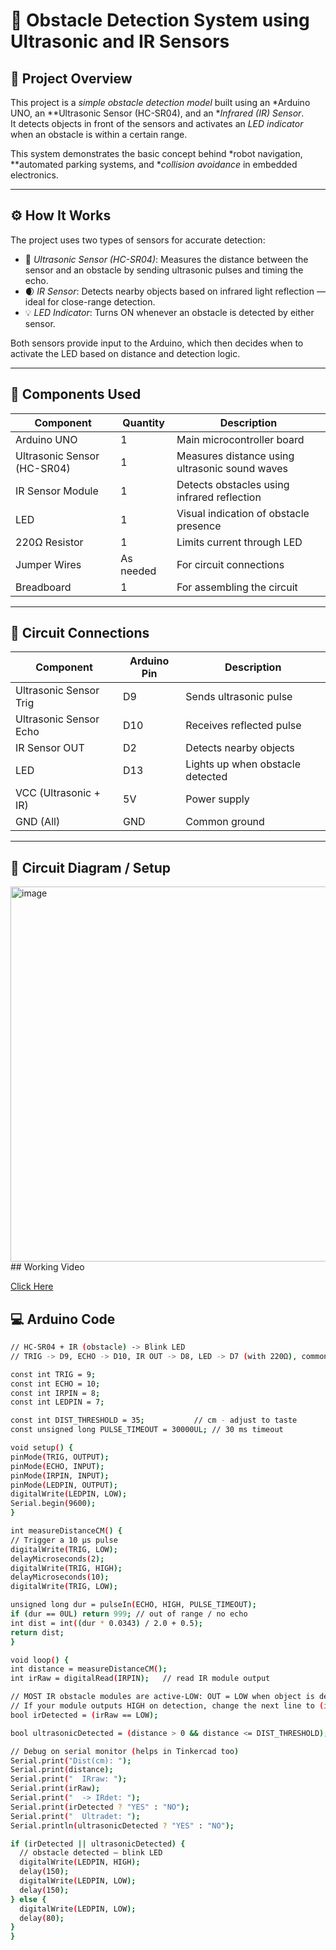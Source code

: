 # 🚨 Obstacle Detection System using Ultrasonic and IR Sensors

## 📘 Project Overview
This project is a *simple obstacle detection model* built using an *Arduino UNO, an **Ultrasonic Sensor (HC-SR04), and an **Infrared (IR) Sensor*.  
It detects objects in front of the sensors and activates an *LED indicator* when an obstacle is within a certain range.

This system demonstrates the basic concept behind *robot navigation, **automated parking systems, and **collision avoidance* in embedded electronics.

---

## ⚙ How It Works
The project uses two types of sensors for accurate detection:

- 🧭 *Ultrasonic Sensor (HC-SR04)*: Measures the distance between the sensor and an obstacle by sending ultrasonic pulses and timing the echo.
- 🌒 *IR Sensor*: Detects nearby objects based on infrared light reflection — ideal for close-range detection.
- 💡 *LED Indicator*: Turns ON whenever an obstacle is detected by either sensor.

Both sensors provide input to the Arduino, which then decides when to activate the LED based on distance and detection logic.

---

## 🧩 Components Used
| Component | Quantity | Description |
|------------|-----------|-------------|
| Arduino UNO | 1 | Main microcontroller board |
| Ultrasonic Sensor (HC-SR04) | 1 | Measures distance using ultrasonic sound waves |
| IR Sensor Module | 1 | Detects obstacles using infrared reflection |
| LED | 1 | Visual indication of obstacle presence |
| 220Ω Resistor | 1 | Limits current through LED |
| Jumper Wires | As needed | For circuit connections |
| Breadboard | 1 | For assembling the circuit |

---

## 🔌 Circuit Connections
| Component | Arduino Pin | Description |
|------------|-------------|-------------|
| Ultrasonic Sensor Trig | D9 | Sends ultrasonic pulse |
| Ultrasonic Sensor Echo | D10 | Receives reflected pulse |
| IR Sensor OUT | D2 | Detects nearby objects |
| LED | D13 | Lights up when obstacle detected |
| VCC (Ultrasonic + IR) | 5V | Power supply |
| GND (All) | GND | Common ground |

---

## 📸 Circuit Diagram / Setup
<img width="900" height="600" alt="image" src="https://github.com/user-attachments/assets/ca4d9a5d-4147-46f3-98f8-2f5fd8b1d124" />
##   Working Video

[Click Here](https://drive.google.com/file/d/115LyWLi5SNrCqn0Esxx_Ig43xoXwS9Fw/view?usp=sharing)

## 💻 Arduino Code
  ```bash
// HC-SR04 + IR (obstacle) -> Blink LED
// TRIG -> D9, ECHO -> D10, IR OUT -> D8, LED -> D7 (with 220Ω), common GND

const int TRIG = 9;
const int ECHO = 10;
const int IRPIN = 8;
const int LEDPIN = 7;

const int DIST_THRESHOLD = 35;           // cm - adjust to taste
const unsigned long PULSE_TIMEOUT = 30000UL; // 30 ms timeout

void setup() {
  pinMode(TRIG, OUTPUT);
  pinMode(ECHO, INPUT);
  pinMode(IRPIN, INPUT);
  pinMode(LEDPIN, OUTPUT);
  digitalWrite(LEDPIN, LOW);
  Serial.begin(9600);
}

int measureDistanceCM() {
  // Trigger a 10 µs pulse
  digitalWrite(TRIG, LOW);
  delayMicroseconds(2);
  digitalWrite(TRIG, HIGH);
  delayMicroseconds(10);
  digitalWrite(TRIG, LOW);

  unsigned long dur = pulseIn(ECHO, HIGH, PULSE_TIMEOUT);
  if (dur == 0UL) return 999; // out of range / no echo
  int dist = int((dur * 0.0343) / 2.0 + 0.5);
  return dist;
}

void loop() {
  int distance = measureDistanceCM();
  int irRaw = digitalRead(IRPIN);   // read IR module output

  // MOST IR obstacle modules are active-LOW: OUT = LOW when object is detected.
  // If your module outputs HIGH on detection, change the next line to (irRaw == HIGH)
  bool irDetected = (irRaw == LOW);

  bool ultrasonicDetected = (distance > 0 && distance <= DIST_THRESHOLD);

  // Debug on serial monitor (helps in Tinkercad too)
  Serial.print("Dist(cm): ");
  Serial.print(distance);
  Serial.print("  IRraw: ");
  Serial.print(irRaw);
  Serial.print("  -> IRdet: ");
  Serial.print(irDetected ? "YES" : "NO");
  Serial.print("  Ultradet: ");
  Serial.println(ultrasonicDetected ? "YES" : "NO");

  if (irDetected || ultrasonicDetected) {
    // obstacle detected — blink LED
    digitalWrite(LEDPIN, HIGH);
    delay(150);
    digitalWrite(LEDPIN, LOW);
    delay(150);
  } else {
    digitalWrite(LEDPIN, LOW);
    delay(80);
  }
}
``` 
